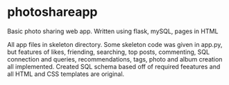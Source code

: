 # photoshareapp
Basic photo sharing web app. Written using flask, mySQL, pages in HTML

All app files in skeleton directory.
Some skeleton code was given in app.py, but features of likes, friending, searching, top posts, commenting, SQL connection and queries, recommendations, tags, photo and album creation all implemented.
Created SQL schema based off of required feeatures and all HTML and CSS templates are original.
